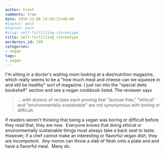 ```yaml
---
author: trent
comments: true
date: 2010-12-06 14:50:13+00:00
#layout: post
#layout: post
#slug: self-fulfilling-stereotype
title: Self-fulfilling stereotype
wordpress_id: 249
categories:
- vegan
tags:
- vegan
---
```


I'm sitting in a doctor's waiting room looking at a diet/nutrition magazine, which really seems to be a "how much meat and cheese can we squeeze in and still be healthy" sort of magazine.  I just ran into the "special diets bookshelf" section and see a vegan cookbook listed.  The reviewer says


<blockquote>... with dozens of recipes each proving that "lactose free," "ethical" and "environmentally sustainable" are not synonymous with boring or difficult.</blockquote>


If readers weren't thinking that being a vegan was boring or difficult before they read that, they are now.  Everyone knows that doing ethical or environmentally sustainable things must always take a back seat to taste.  However, if a chef cannot make an interesting or flavorful vegan dish, they are _incompetent_.  Any moron can throw a slab of flesh onto a plate and and have a flavorful meal.  Many do.
